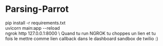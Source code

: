 # Parsing-Parrot
pip install -r requirements.txt \
uvicorn main:app --reload \
ngrok http 127.0.0.1:8000 \ Quand tu run NGROK tu choppes un lien et tu fois le mettre comme lien callback dans le dashboard sandbox de twilio :)

